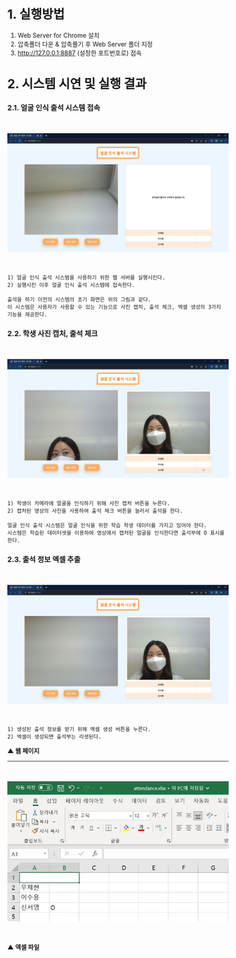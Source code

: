 # 1. 실행방법
1) Web Server for Chrome 설치
2) 압축폴더 다운 & 압축풀기 후 Web Server 폴더 지정
3) http://127.0.0.1:8887 (설정한 포트번호로) 접속

# 2. 시스템 시연 및 실행 결과
### 2.1. 얼굴 인식 출석 시스템 접속 
<br>

![4](/img/4.jpg)

<br>

```
1) 얼굴 인식 출석 시스템을 사용하기 위한 웹 서버를 실행시킨다. 
2) 실행시킨 이후 얼굴 인식 출석 시스템에 접속한다. 

출석을 하기 이전의 시스템의 초기 화면은 위의 그림과 같다. 
이 시스템은 사용자가 사용할 수 있는 기능으로 사진 캡처, 출석 체크, 엑셀 생성의 3가지 기능을 제공한다.
```

### 2.2. 학생 사진 캡처, 출석 체크
<br>

![5](/img/5.jpg)

<br>

```
1) 학생이 카메라에 얼굴을 인식하기 위해 사진 캡처 버튼을 누른다. 
2) 캡처된 영상의 사진을 사용하여 출석 체크 버튼을 눌러서 출석을 한다. 

얼굴 인식 출석 시스템은 얼굴 인식을 위한 학습 학생 데이터를 가지고 있어야 한다. 
시스템은 학습된 데이터셋을 이용하여 영상에서 캡처된 얼굴을 인식한다면 출석부에 O 표시를 한다. 
```

### 2.3. 출석 정보 엑셀 추출
<br>

![6](/img/6.jpg)

<br>

```
1) 생성된 출석 정보를 받기 위해 엑셀 생성 버튼을 누른다. 
2) 엑셀이 생성되면 출석부는 리셋된다. 
```

**▲ 웹 페이지**

---

<br>

![7](/img/7.jpg)

<br>

**▲ 엑셀 파일**

